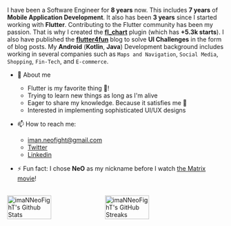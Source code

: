 I have been a Software Engineer for **8 years** now. This includes **7 years** of **Mobile Application Development**. It also has been **3 years** since I started working with **Flutter**.
Contributing to the Flutter community has been my passion. That is why I created the **[fl_chart](https://github.com/imaNNeoFighT/fl_chart)** plugin (which has **+5.3k starts**). I also have published the **[flutter4fun](http://flutter4fun.com)** blog to solve **UI Challenges** in the form of blog posts.
My **Android** (**Kotlin**, **Java**) Development background includes working in several companies such as `Maps and Navigation`, `Social Media`, `Shopping`, `Fin-Tech`, and `E-commerce`.

* 🤗 About me
    - Flutter is my favorite thing 💙!
    - Trying to learn new things as long as I'm alive
    - Eager to share my knowledge. Because it satisfies me 🥳
    - Interested in implementing sophisticated UI/UX designs
    

* 📫 How to reach me:
    * iman.neofight@gmail.com
    * [Twitter](https://twitter.com/imaN_Khoshabi)
    * [Linkedin](https://www.linkedin.com/in/iman-khoshabi-7782a9114)

* ⚡ Fun fact: I chose **NeO** as my nickname before I watch [the Matrix movie](https://en.wikipedia.org/wiki/The_Matrix_(franchise))!
  
<br />
<div style="display: flex; align-items: center;">
<img width="45%" src="https://github-readme-stats.vercel.app/api?username=imaNNeoFighT&show_icons=true&count_private=true&hide_title=false&theme=dracula" alt="imaNNeoFighT's Github Stats" />

<img width="45%" src="https://github-readme-streak-stats.herokuapp.com?user=imaNNeoFighT&theme=dracula&date_format=M%20j%5B%2C%20Y%5D" alt="imaNNeoFighT's GitHub Streaks" />
</div>
